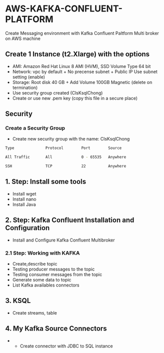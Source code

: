 # AWS-KAFKA-CONFLUENT-PLATFORM
Create Messaging environment with Kafka Confluent Paltform Multi broker on AWS machine


## Create 1 Instance (t2.Xlarge) with the options
* AMI: Amazon Red Hat Linux 8 AMI (HVM), SSD Volume Type 64 bit
* Network: vpc by default + No precense subnet + Public IP Use subnet  setting (enable)
* Storage: Root disk 40 GB + Add Volume 100GB Magnetic (delete on termination)
* Use security group created (ClsKsqlChong)
* Create or use new .pem key (copy this file in a secure place)

## Security

### Create a Security Group

* Create new security group with the name: ClsKsqlChong
```bash
Type              Protocol        Port        Source

All Traffic       All             0 - 65535   Anywhere   

SSH               TCP             22          Anywhere
```

## 1. Step: Install some tools
  * Install wget
  * Install nano
  * Install Java

## 2. Step: Kafka Confluent Installation and Configuration
  * Install and Configure Kafka Confluent Multibroker 
  
### 2.1 Step: Working with KAFKA
  *  Create,describe topic
  *  Testing producer messages to the topic
  *  Testing consumer messages from the topic
  *  Generate some data to topic
  *  List Kafka availables connectors
  
## 3. KSQL
  * Create streams, table
 
## 4. My Kafka Source Connectors
  * *  Create connector with JDBC to SQL instance
